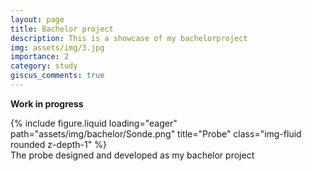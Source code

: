 ```yaml
---
layout: page
title: Bachelor project
description: This is a showcase of my bachelorproject
img: assets/img/3.jpg
importance: 2
category: study
giscus_comments: true
---
```

**Work in progress**

<div class="row">
    <div class="col-sm mt-3 mt-md-0">
        {% include figure.liquid loading="eager" path="assets/img/bachelor/Sonde.png" title="Probe" class="img-fluid rounded z-depth-1" %}
    </div>
</div>
<div class="caption">
    The probe designed and developed as my bachelor project
</div>
